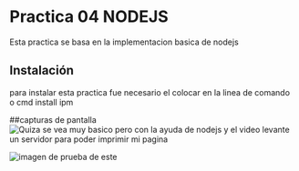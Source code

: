 # Practica 04 NODEJS
Esta practica se basa en la implementacion basica de nodejs

## Instalación

para instalar esta practica fue necesario el colocar en la linea de comando o cmd install ipm 

##capturas de pantalla
![Quiza se vea muy basico pero con la ayuda de nodejs y el video levante un servidor para poder imprimir mi pagina]([URL_de_la_imagen](https://github.com/Angelgeh/Programacion-Para-Internet/blob/main/images/imagen1.png)https://github.com/Angelgeh/Programacion-Para-Internet/blob/main/images/imagen1.png)

![imagen de prueba de este](URL_de_la_imagen)
